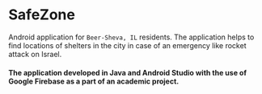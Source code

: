 # SafeZone
Android application for `Beer-Sheva, IL` residents. The application helps to find locations of shelters in the city in case of an emergency like rocket attack on Israel.

#### The application developed in Java and Android Studio with the use of Google Firebase as a part of an academic project.
